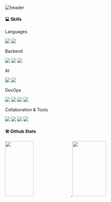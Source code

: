 
<!--
**casa-python/casa-python** is a ✨ _special_ ✨ repository because its `README.md` (this file) appears on your GitHub profile.

Here are some ideas to get you started:

- 🔭 I’m currently working on ...
- 🌱 I’m currently learning ...
- 👯 I’m looking to collaborate on ...
- 🤔 I’m looking for help with ...
- 💬 Ask me about ...
- 📫 How to reach me: ...
- 😄 Pronouns: ...
- ⚡ Fun fact: ...
-->

![header](https://capsule-render.vercel.app/api?type=waving&color=gradient&text=Welcome!&desc=There%20is%20no%20place%20like%20home🏡&descAlign=50&descAlignY=80)


<!-- #### 🎖️ Ranking
[![Solved.ac Profile](http://mazassumnida.wtf/api/v2/generate_badge?boj=long)](https://solved.ac/long/) -->

#### 💻 Skills

Languages
<p>
<img src="https://img.shields.io/badge/Java-007396?style=for-the-badge&logo=java&logoColor=white">
<img src="https://img.shields.io/badge/Python-3776AB?style=for-the-badge&logo=python&logoColor=white">
</p>
Backend
<p>
<img src="https://img.shields.io/badge/Spring_Boot-6DB33F?style=for-the-badge&logo=spring-boot&logoColor=white">
<img src="https://img.shields.io/badge/Django-092E20?style=for-the-badge&logo=django&logoColor=white">
<img src="https://img.shields.io/badge/MySQL-4479A1?style=for-the-badge&logo=mysql&logoColor=white">
</p>
AI
<p>
<img src="https://img.shields.io/badge/TensorFlow-FF6F00?style=for-the-badge&logo=tensorflow&logoColor=white">
<img src="https://img.shields.io/badge/PyTorch-EE4C2C?style=for-the-badge&logo=pytorch&logoColor=white">
</p>
DevOps
<p>
<img src="https://img.shields.io/badge/Amazon_AWS-232F3E?style=for-the-badge&logo=amazon-aws&logoColor=white">
<img src="https://img.shields.io/badge/Docker-2496ED?style=for-the-badge&logo=docker&logoColor=white">
<img src="https://img.shields.io/badge/Nginx-009639?style=for-the-badge&logo=nginx&logoColor=white">
<img src="https://img.shields.io/badge/Jenkins-D24939?style=for-the-badge&logo=jenkins&logoColor=white">
</p>
Collaboration & Tools
<p>
<img src="https://img.shields.io/badge/GitLab-FC6D26?style=for-the-badge&logo=gitlab&logoColor=white">
<img src="https://img.shields.io/badge/Postman-FF6C37?style=for-the-badge&logo=postman&logoColor=white">
<img src="https://img.shields.io/badge/Jira-0052CC?style=for-the-badge&logo=jira&logoColor=white">
<img src="https://img.shields.io/badge/Notion-000000?style=for-the-badge&logo=notion&logoColor=white">
</p>

#### 🛠️ Github Stats

<a href="s">
  <img src="https://github-readme-stats.vercel.app/api?username=casa-python&theme=tokyonight&show_icons=true" width="43%" style="height:180px"/>
</a>

<a href="s">
  <img src="https://github-readme-stats.vercel.app/api/top-langs/?username=casa-python&exclude_repo=dkssud8150.github.io&layout=compact&theme=tokyonight" width="47%" style="height:180px"/>
</a>



<!-- [![casa-python's GitHub stats](https://github-readme-stats.vercel.app/api?username=casa-python&show_icons=true&theme=radical)](https://github.com/casa-python/github-readme-stats) 
[![Top Langs](https://github-readme-stats.vercel.app/api/top-langs/?username=casa-python&layout=compact&theme=radical&hide_border=true)](https://github.com/casa-python/github-readme-stats)   -->
